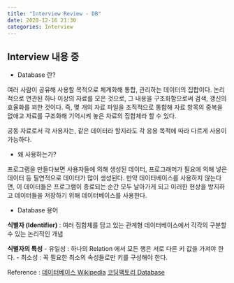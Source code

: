 ```yaml
---
title: "Interview Review - DB"
date: 2020-12-16 21:30
categories: Interview
---
```


## Interview 내용 중

- Database 란?

여러 사람이 공유해 사용할 목적으로 체계화해 통합, 관리하는 데이터의 집합이다. 논리적으로 연관된 하나 이상의 자료를 모은 것으로, 그 내용을 구조화함으로써 검색, 갱신의 효율화를 꾀한 것이다. 즉, 몇 개의 자료 파일을 조직적으로 통합해 자료 항목의 중복을 없애고 자료를 구조화해 기억시켜 놓은 자료의 집합체라 할 수 있다.

공동 자료로서 각 사용자는, 같은 데이터라 할지라도 각 응용 목적에 따라 다르게 사용이 가능하다.

- 왜 사용하는가?

프로그램을 만들다보면 사용자들에 의해 생성된 데이터, 프로그래머가 필요에 의해 넣은 데이터 등 필연적으로 데이터가 많이 생성된다. 만약 데이터베이스를 사용하지 않는다면, 이 데이터들은 프로그램이 종료되는 순간 모두 날아가게 되고 이러한 현상을 방지하고 데이터들을 저장하기 위해 데이터베이스를 사용한다.

- Database 용어

**식별자 (Identifier)** : 여러 집합체를 담고 있는 관계형 데이터베이스에서 각각의 구분할 수 있는 논리적인 개념

**식별자의 특성**
	- 유일성 : 하나의 Relation 에서 모든 행은 서로 다른 키 값을 가져야 한다.
	- 최소성 : 꼭 필요한 최소의 속성들로만 키를 구성해야 한다.

Reference :
[데이터베이스 Wikipedia][데이터베이스-Wiki]
[코딩팩토리 Database][코딩팩토리-Database]

[데이터베이스-Wiki]: https://ko.wikipedia.org/wiki/%EB%8D%B0%EC%9D%B4%ED%84%B0%EB%B2%A0%EC%9D%B4%EC%8A%A4
[코딩팩토리-Database]: https://coding-factory.tistory.com/77#recentEntries
